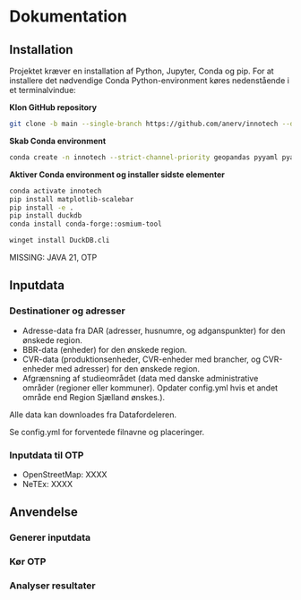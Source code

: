 # Dokumentation

## Installation

Projektet kræver en installation af Python, Jupyter, Conda og pip. For at installere det nødvendige Conda Python-environment køres nedenstående i et terminalvindue:

**Klon GitHub repository**

````bash
git clone -b main --single-branch https://github.com/anerv/innotech --depth 1
````

**Skab Conda environment**
```bash
conda create -n innotech --strict-channel-priority geopandas pyyaml pyarrow overpy contextily sklearn h3-py ipykernel
```

**Aktiver Conda environment og installer sidste elementer**
````bash
conda activate innotech
pip install matplotlib-scalebar
pip install -e .
pip install duckdb
conda install conda-forge::osmium-tool
````

````bash
winget install DuckDB.cli
````


MISSING: JAVA 21, OTP

## Inputdata

### Destinationer og adresser

- Adresse-data fra DAR (adresser, husnumre, og adganspunkter) for den ønskede region.
- BBR-data (enheder) for den ønskede region.
- CVR-data (produktionsenheder, CVR-enheder med brancher, og CVR-enheder med adresser) for den ønskede region.
- Afgrænsning af studieområdet (data med danske administrative områder (regioner eller kommuner). Opdater config.yml hvis et andet område end Region Sjælland ønskes.). 

Alle data kan downloades fra Datafordeleren.

Se config.yml for forventede filnavne og placeringer.

### Inputdata til OTP

- OpenStreetMap: XXXX
- NeTEx: XXXX


## Anvendelse

### Generer inputdata


### Kør OTP


### Analyser resultater

